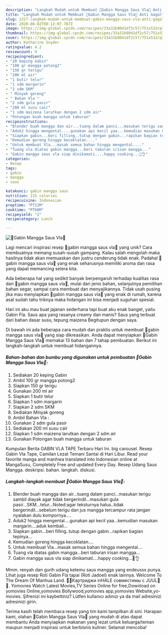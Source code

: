 ```yaml
---
description: "Langkah Mudah untuk Membuat 🥭Gabin Mangga Saus Vla🥭 Anti Gagal"
title: "Langkah Mudah untuk Membuat 🥭Gabin Mangga Saus Vla🥭 Anti Gagal"
slug: 1317-langkah-mudah-untuk-membuat-gabin-mangga-saus-vla-anti-gagal
date: 2020-06-02T08:12:07.767Z
image: https://img-global.cpcdn.com/recipes/33a31b9041df2c57/751x532cq70/🥭gabin-mangga-saus-vla🥭-foto-resep-utama.jpg
thumbnail: https://img-global.cpcdn.com/recipes/33a31b9041df2c57/751x532cq70/🥭gabin-mangga-saus-vla🥭-foto-resep-utama.jpg
cover: https://img-global.cpcdn.com/recipes/33a31b9041df2c57/751x532cq70/🥭gabin-mangga-saus-vla🥭-foto-resep-utama.jpg
author: Katharine Snyder
ratingvalue: 4.2
reviewcount: 9
recipeingredient:
- "20 keping Gabin"
- "100 gr mangga potong2"
- "150 gr terigu"
- "200 ml air"
- "1 butir telur"
- "1 sdm margarin"
- "2 sdm SKM"
- " Minyak goreng"
- " Bahan Vla "
- "2 sdm gula pasir"
- "200 ml susu cair"
- "1 sdm maizena larutkan dengan 2 sdm air"
- "Potongan buah mangga untuk taburan"
recipeinstructions:
- "Blender buah mangga dan air...tuang dalam panci...masukan terigu sambil diayak agar tidak bergerindil...masukan gula pasir...SKM...telur...Noted:agar teksturnya halus..tidak bergerindil...sebelum terigu dan jus mangga tercampur rata jangan nyalakan dulu kompornya...."
- "Aduk2 hingga mengental....gunakan api kecil yaa...kemudian masukan margarin....aduk kembali..."
- "Siapkan gabin...beri filling..tutup dengan gabin...rapikan bagian tepinya..."
- "Kemudian goreng hingga kecoklatan...."
- "Untuk membuat Vla...masak semua bahan hingga mengental...."
- "Tuang vla diatas gabin mangga...beri taburan irisan mangga..."
- "Gabin mangga saus vla siap dinikamati....happy cooking...🥰👌"
categories:
- Resep
tags:
- gabin
- mangga
- saus

katakunci: gabin mangga saus 
nutrition: 215 calories
recipecuisine: Indonesian
preptime: "PT12M"
cooktime: "PT60M"
recipeyield: "2"
recipecategory: Lunch

---
```



![🥭Gabin Mangga Saus Vla🥭](https://img-global.cpcdn.com/recipes/33a31b9041df2c57/751x532cq70/🥭gabin-mangga-saus-vla🥭-foto-resep-utama.jpg)

Lagi mencari inspirasi resep 🥭gabin mangga saus vla🥭 yang unik? Cara membuatnya memang susah-susah gampang. Kalau salah mengolah maka hasilnya tidak akan memuaskan dan justru cenderung tidak enak. Padahal 🥭gabin mangga saus vla🥭 yang enak seharusnya memiliki aroma dan rasa yang dapat memancing selera kita.

Ada beberapa hal yang sedikit banyak berpengaruh terhadap kualitas rasa dari 🥭gabin mangga saus vla🥭, mulai dari jenis bahan, selanjutnya pemilihan bahan segar, sampai cara membuat dan menyajikannya. Tidak usah pusing jika mau menyiapkan 🥭gabin mangga saus vla🥭 yang enak di rumah, karena asal sudah tahu triknya maka hidangan ini bisa menjadi suguhan spesial.

Hari ini aku mau buat jajanan sederhana tapi buat aku enak banget, yaitu Gabin Fla. Saus apa yang rasanya creamy dan manis? Saus yang terbuat dari bahan dasar susu, tepung maizena Begitupun dengan saya.


Di bawah ini ada beberapa cara mudah dan praktis untuk membuat 🥭gabin mangga saus vla🥭 yang siap dikreasikan. Anda dapat menyiapkan 🥭Gabin Mangga Saus Vla🥭 memakai 13 bahan dan 7 tahap pembuatan. Berikut ini langkah-langkah untuk membuat hidangannya.

<!--inarticleads1-->

##### Bahan-bahan dan bumbu yang digunakan untuk pembuatan 🥭Gabin Mangga Saus Vla🥭:

1. Sediakan 20 keping Gabin
1. Ambil 100 gr mangga potong2
1. Siapkan 150 gr terigu
1. Gunakan 200 ml air
1. Siapkan 1 butir telur
1. Siapkan 1 sdm margarin
1. Siapkan 2 sdm SKM
1. Sediakan  Minyak goreng
1. Ambil  Bahan Vla :
1. Gunakan 2 sdm gula pasir
1. Sediakan 200 ml susu cair
1. Siapkan 1 sdm maizena larutkan dengan 2 sdm air
1. Gunakan Potongan buah mangga untuk taburan


Kumpulan Berita GABIN VLA TAPE Terbaru Hari Ini. big carousel. Resep Gabin Vla Tape, Camilan Lezat Temani Santai di Hari Libur. Read your favorite manga and manhwa translated into Indonesian online at MangaSusu, Completely Free and updated Every Day. Resep Udang Saus Mangga. deskripsi. bahan. langkah. diskusi. 

<!--inarticleads2-->

##### Langkah-langkah membuat 🥭Gabin Mangga Saus Vla🥭:

1. Blender buah mangga dan air...tuang dalam panci...masukan terigu sambil diayak agar tidak bergerindil...masukan gula pasir...SKM...telur...Noted:agar teksturnya halus..tidak bergerindil...sebelum terigu dan jus mangga tercampur rata jangan nyalakan dulu kompornya....
1. Aduk2 hingga mengental....gunakan api kecil yaa...kemudian masukan margarin....aduk kembali...
1. Siapkan gabin...beri filling..tutup dengan gabin...rapikan bagian tepinya...
1. Kemudian goreng hingga kecoklatan....
1. Untuk membuat Vla...masak semua bahan hingga mengental....
1. Tuang vla diatas gabin mangga...beri taburan irisan mangga...
1. Gabin mangga saus vla siap dinikamati....happy cooking...🥰👌


Mmm. renyah dan gurih udang ketemu saus mangga yang endeusss punya. Lihat juga resep Roti Gabin Fla tapai (Roti Jadoel) enak lainnya. Welcome To The Dream Of Manhua Land. 🥤🥭Картриджи inHALE совместимы с JUUL🍓🍋. Yomovies Watch Latest Movies,TV Series Online for free,Download on yomovies Online,yomovies Bollywood,yomovies app,yomovies Website,yo-movies. Şifrenizi mi kaybettiniz? Lütfen kullanıcı adınızı ya da mail adresinizi adresinizi girin. 

Terima kasih telah membaca resep yang tim kami tampilkan di sini. Harapan kami, olahan 🥭Gabin Mangga Saus Vla🥭 yang mudah di atas dapat membantu Anda menyiapkan makanan yang lezat untuk keluarga/teman maupun menjadi inspirasi untuk berbisnis kuliner. Selamat mencoba!
